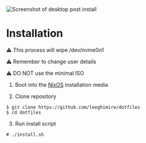 ![Screenshot of desktop post install](./screenshot.png)

# Installation

⚠️  This process will wipe /dev/nvme0n1

⚠️  Remember to change user details

⚠️  DO NOT use the minimal ISO

1. Boot into the [NixOS](https://nixos.org/download/) installation media

2. Clone repository

```
$ git clone https://github.com/leeghimire/dotfiles
$ cd dotfiles
```

3. Run install script

```
# ./install.sh
```
